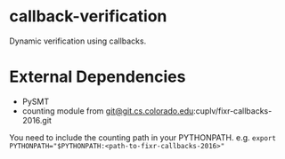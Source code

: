 # callback-verification
Dynamic verification using callbacks.


# External Dependencies

- PySMT
- counting module from git@git.cs.colorado.edu:cuplv/fixr-callbacks-2016.git

You need to include the counting path in your PYTHONPATH.
e.g. `export PYTHONPATH="$PYTHONPATH:<path-to-fixr-callbacks-2016>"`

